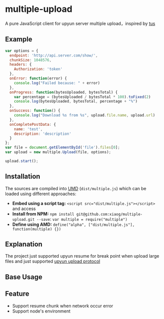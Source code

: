 # multiple-upload
A pure JavaScript client for upyun server multiple upload，inspired by [tus](http://tus.io)

## Example

```js
var options = {
  endpoint: 'http://api.server.com/show/',
  chunkSize: 1048576,
  headers: {
    Authorization: 'token'
  },
  onError: function(error) {
    console.log("Failed because: " + error)
  },
  onProgress: function(bytesUploaded, bytesTotal) {
    var percentage = (bytesUploaded / bytesTotal * 100).toFixed(2)
    console.log(bytesUploaded, bytesTotal, percentage + "%")
  },
  onSuccess: function() {
    console.log("Download %s from %s", upload.file.name, upload.url)
  },
  onCompletePostData: {
    name: 'test',
    description: 'description'
  }
};
var file = document.getElementById('file').files[0];
var upload = new multiple.Upload(file, options);

upload.start();
```

## Installation

The sources are compiled into [UMD](https://github.com/umdjs/umd)
(`dist/multiple.js`) which can be loaded using different approaches:
* **Embed using a script tag:** `<script src="dist/multiple.js"></script>` and access
* **Install from NPM:** `npm install git@github.com:xiaog/multiple-upload.git --save`:
`var multiple = require("multiple")`
* **Define using AMD:** `define("alpha", ["dist/multiple.js"], function(multiple) {})`

## Explanation

The project just supported upyun resume for break point when upload large files 
and just supported [upyun upload protocol](http://docs.upyun.com/api/rest_api/#_3)

## Base Usage

## Feature

* Support resume chunk when network occur error
* Support node's environment
